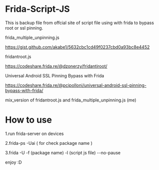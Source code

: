 # Frida-Script-JS

This is backup file from offcial site of script file using with frida to bypass root or ssl pinning.


frida_multiple_unpinning.js



https://gist.github.com/akabe1/5632cbc1cd49f0237cbd0a93bc8e4452



fridantroot.js



https://codeshare.frida.re/@dzonerzy/fridantiroot/



Universal Android SSL Pinning Bypass with Frida



https://codeshare.frida.re/@pcipolloni/universal-android-ssl-pinning-bypass-with-frida/



mix_version of fridantroot.js and frida_multiple_unpinning.js (me)


# How to use


1.run frida-server on devices


2.frida-ps -Uai ( for check package name )


3.frida -U -f (package name) -l (script js file) --no-pause


enjoy :D
